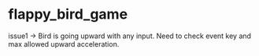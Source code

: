 # flappy_bird_game

issue1 -> Bird is going upward with any input. Need to check event key and max allowed upward acceleration.
